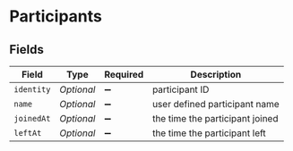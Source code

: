 # Participants


## Fields

| Field                           | Type                            | Required                        | Description                     |
| ------------------------------- | ------------------------------- | ------------------------------- | ------------------------------- |
| `identity`                      | *Optional<String>*              | :heavy_minus_sign:              | participant ID                  |
| `name`                          | *Optional<String>*              | :heavy_minus_sign:              | user defined participant name   |
| `joinedAt`                      | *Optional<Long>*                | :heavy_minus_sign:              | the time the participant joined |
| `leftAt`                        | *Optional<Long>*                | :heavy_minus_sign:              | the time the participant left   |